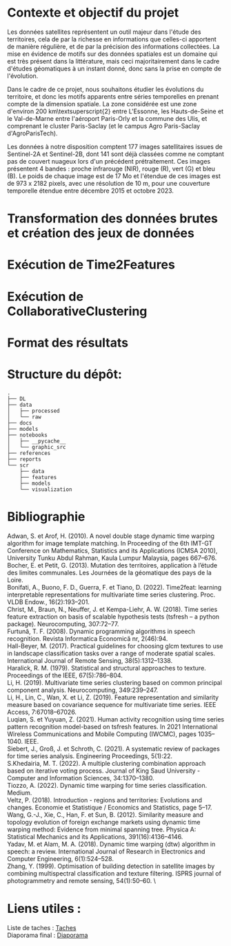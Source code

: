 # Contexte et objectif du projet 
Les données satellites représentent un outil majeur dans l'étude des territoires, cela de par la richesse en informations que celles-ci apportent de manière régulière, et de par la précision des informations collectées. La mise en évidence de motifs sur des données spatiales est un domaine qui est très présent dans la littérature, mais ceci majoritairement dans le cadre d'études géomatiques à un instant donné, donc sans la prise en compte de l'évolution.

Dans le cadre de ce projet, nous souhaitons étudier les évolutions du territoire, et donc les motifs apparents entre séries temporelles en prenant compte de la dimension spatiale.
La zone considérée est une zone d'environ 200 km\textsuperscript{2} entre L'Essonne, les Hauts-de-Seine et le Val-de-Marne entre l'aéroport Paris-Orly et la commune des Ulis, et  comprenant le cluster Paris-Saclay (et le campus Agro Paris-Saclay d'AgroParisTech).

Les données à notre disposition comptent 177 images satellitaires issues de Sentinel-2A et Sentinel-2B, dont 141 sont déjà classées comme ne comptant pas de couvert nuageux lors d'un précédent prétraitement. Ces images présentent 4 bandes : proche infrarouge (NIR), rouge (R), vert (G) et bleu (B). Le poids de chaque image est de 17 Mo et l'étendue de ces images est de 973 x 2182 pixels, avec une résolution de 10 m, pour une couverture temporelle étendue entre décembre 2015 et octobre 2023.

# Transformation des données brutes et création des jeux de données

# Exécution de Time2Features

# Exécution de CollaborativeClustering

# Format des résultats

# Structure du dépôt:
```
.
├── DL
├── data
│   ├── processed
│   └── raw
├── docs
├── models
├── notebooks
│   ├── __pycache__
│   └── graphic_src
├── references
├── reports
└── scr
    ├── data
    ├── features
    ├── models
    └── visualization
```

# Bibliographie

Adwan, S. et Arof, H. (2010). A novel double stage dynamic time warping algorithm for image template matching. In Proceeding of the 6th IMT-GT Conference on Mathematics, Statistics and its Applications (ICMSA 2010), University Tunku Abdul Rahman, Kaula Lumpur Malaysia, pages 667–676. \
Bocher, E. et Petit, G. (2013). Mutation des territoires, application à l’étude des limites communales. Les Journées de la géomatique des pays de la Loire. \
Bonifati, A., Buono, F. D., Guerra, F. et Tiano, D. (2022). Time2feat: learning interpretable representations for multivariate time series clustering. Proc. VLDB Endow., 16(2):193–201. \
Christ, M., Braun, N., Neuffer, J. et Kempa-Liehr, A. W. (2018). Time series feature extraction on basis of scalable hypothesis tests (tsfresh – a python package). Neurocomputing, 307:72–77. \
Furtună, T. F. (2008). Dynamic programming algorithms in speech recognition. Revista Informatica Economică nr, 2(46):94. \
Hall-Beyer, M. (2017). Practical guidelines for choosing glcm textures to use in landscape classification tasks over a range of moderate spatial scales. International Journal of Remote Sensing, 38(5):1312–1338. \
Haralick, R. M. (1979). Statistical and structural approaches to texture. Proceedings of the IEEE, 67(5):786–804. \
Li, H. (2019). Multivariate time series clustering based on common principal component analysis. Neurocomputing, 349:239–247. \
Li, H., Lin, C., Wan, X. et Li, Z. (2019). Feature representation and similarity measure based on covariance sequence for multivariate time series. IEEE Access, 7:67018–67026. \
Luqian, S. et Yuyuan, Z. (2021). Human activity recognition using time series pattern recognition model-based on tsfresh features. In 2021 International Wireless Communications and Mobile Computing (IWCMC), pages 1035–1040. IEEE. \
Siebert, J., Groß, J. et Schroth, C. (2021). A systematic review of packages for time series analysis. Engineering Proceedings, 5(1):22. \
S.Khedairia, M. T. (2022). A multiple clustering combination approach based on iterative voting process. Journal of King Saud University - Computer and Information Sciences, 34:1370–1380. \
Tiozzo, A. (2022). Dynamic time warping for time series classification. Medium. \
Veltz, P. (2018). Introduction - regions and territories: Evolutions and changes. Economie et Statistique / Economics and Statistics, page 5–17. \
Wang, G.-J., Xie, C., Han, F. et Sun, B. (2012). Similarity measure and topology evolution of foreign exchange markets using dynamic time warping method: Evidence from minimal spanning tree. Physica A: Statistical Mechanics and its Applications, 391(16):4136–4146. \
Yadav, M. et Alam, M. A. (2018). Dynamic time warping (dtw) algorithm in speech: a review. International Journal of Research in Electronics and Computer Engineering, 6(1):524–528. \
Zhang, Y. (1999). Optimisation of building detection in satellite images by combining multispectral classification and texture filtering. ISPRS journal of photogrammetry and remote sensing, 54(1):50–60. \

# Liens utiles : 
Liste de taches : [Taches](https://docs.google.com/spreadsheets/d/12IO9i0rIVR-RKDQXc6y8nDWCuq3UjpeH08N_X2qjHiY/edit#gid=0) \
Diaporama final : [Diaporama](https://docs.google.com/presentation/d/18Yu9UxA4SBvoR4pk4BbsPQTedtHY0RUU/edit?usp=sharing&ouid=105910814065404947173&rtpof=true&sd=true)
